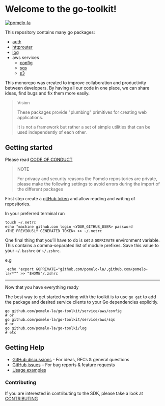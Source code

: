 # Welcome to the go-toolkit!
[![pomelo-la](https://circleci.com/gh/pomelo-la/go-toolkit.svg?style=svg&circle-token=0bcd049e9a006ffd2a02fc7ab52e99564f68dac1)](https://circleci.com/gh/pomelo-la/go-toolkit)

This repository contains many go packages:

- [auth](./auth)
- [httprouter](./httprouter)
- [log](./log)
- aws services
  - [config](./service/aws/config)
  - [sqs](./service/aws/sqs)
  - [s3](./service/aws/s3)


This monorepo was created to improve collaboration and productivity between developers.
By having all our code in one place, we can share ideas, find bugs and fix them more easily.

> Vision
>
> These packages provide "plumbing" primitives for creating web applications.
> 
> It is not a framework but rather a set of simple utilities that can be used independently of each other.

## Getting started

Please read [CODE OF CONDUCT](./code-of-conduct.md)

> NOTE
> 
> For privacy and security reasons the Pomelo repositories are private, 
> please make the following settings to avoid errors during the import of the different packages

First step create a [gitHub token](https://docs.github.com/en/authentication/keeping-your-account-and-data-secure/managing-your-personal-access-tokens) 
and allow reading and writing of repositories.

In your preferred terminal run

```shell
touch ~/.netrc
echo "machine github.com login <YOUR_GITHUB_USER> password <THE_PREVIOUSLY_GENERATED_TOKEN> >> ~/.netrc
```

One final thing that you’ll have to do is set a `GOPRIVATE` environment variable. 
This contains a comma-separated list of module prefixes. Save this value to your `~/.bashrc` or `~/.zshrc`.

e.g
```shell
 echo "export GOPRIVATE="github.com/pomelo-la/,github.com/pomelo-la/*"" >> "$HOME"/.zshrc
```

---

Now that you have everything ready

The best way to get started working with the toolkit is to use `go get` to add the
package and desired service clients to your Go dependencies explicitly.

```shell
go github.com/pomelo-la/go-toolkit/service/aws/config
# or
go github.com/pomelo-la/go-toolkit/service/aws/sqs
# or
go github.com/pomelo-la/go-toolki/log
# etc
```

## Getting Help

* [GitHub discussions](https://github.com/pomelo-la/go-toolkit/discussions) - For ideas, RFCs & general questions
* [GitHub issues](https://github.com/pomelo-la/go-toolkit/issues/new/choose) – For bug reports & feature requests
* [Usage examples](https://github.com/pomelo-la/go-toolkit-examples)

### Contributing

If you are interested in contributing to the SDK, please take a look at [CONTRIBUTING](./CONTRIBUTING.md)